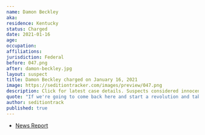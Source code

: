 ```yaml
---
name: Damon Beckley
aka:
residence: Kentucky
status: Charged
date: 2021-01-16
age:
occupation:
affiliations:
jurisdiction: Federal
before: 047.png
after: damon-beckley.jpg
layout: suspect
title: Damon Beckley charged on January 16, 2021
image: https://seditiontracker.com/images/preview/047.png
description: Click for latest case details. Suspects considered innocent until proven guilty.
quote: "If we're going to come back here and start a revolution and take all of these traitors out, which is what should be done, then we will!"
author: seditiontrack
published: true
---
```


- [News Report](https://www.wdrb.com/news/fbi-arrests-man-from-louisville-who-entered-us-capitol-during-riot/article_9dff8ffc-5863-11eb-b21c-5b982889fe2a.html)

